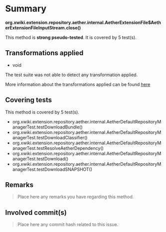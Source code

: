 # Summary
**org.xwiki.extension.repository.aether.internal.AetherExtensionFile$AetherExtensionFileInputStream.close()**

This method is **strong pseudo-tested**.
It is covered by 5 test(s). 


## Transformations applied

- void


The test suite was not able to detect any transformation applied.

More information about the transformations applied can be found [here](https://github.com/STAMP-project/pitest-descartes)

## Covering tests
This method is covered by 5 test(s).
* org.xwiki.extension.repository.aether.internal.AetherDefaultRepositoryManagerTest.testDownloadBundle()
* org.xwiki.extension.repository.aether.internal.AetherDefaultRepositoryManagerTest.testDownloadClassifier()
* org.xwiki.extension.repository.aether.internal.AetherDefaultRepositoryManagerTest.testResolveAetherDependency()
* org.xwiki.extension.repository.aether.internal.AetherDefaultRepositoryManagerTest.testDownload()
* org.xwiki.extension.repository.aether.internal.AetherDefaultRepositoryManagerTest.testDownloadSNAPSHOT()


## Remarks
> Place here any remarks you have regarding this method.

## Involved commit(s)

> Place here any commit hash related to this issue.
